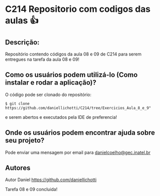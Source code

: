# C214 Repositorio com codigos das aulas :+1:

## Descrição:

Repositório contendo códigos da aula 08 e 09 de C214 para serem entregues na tarefa da aula 08 e 09!

## Como os usuários podem utilizá-lo (Como instalar e rodar a aplicação)?

O código pode ser clonado do repositório:
```
$ git clone https://github.com/daniellichotti/C214/tree/Exercicios_Aula_8_e_9"
``` 
e serem abertos e executados pela IDE de preferencia!</p>


## Onde os usuários podem encontrar ajuda sobre seu projeto?

Pode enviar uma mensagem por email para danielcoelho@gec.inatel.br

## Autores

Autor Daniel https://github.com/daniellichotti

Tarefa 08 e 09 concluida!
